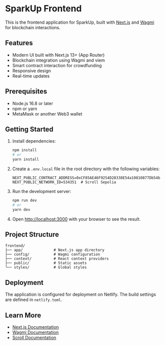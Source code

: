 # SparkUp Frontend

This is the frontend application for SparkUp, built with [Next.js](https://nextjs.org) and [Wagmi](https://wagmi.sh) for blockchain interactions.

## Features

- Modern UI built with Next.js 13+ (App Router)
- Blockchain integration using Wagmi and viem
- Smart contract interaction for crowdfunding
- Responsive design
- Real-time updates

## Prerequisites

- Node.js 16.8 or later
- npm or yarn
- MetaMask or another Web3 wallet

## Getting Started

1. Install dependencies:
   ```bash
   npm install
   # or
   yarn install
   ```

2. Create a `.env.local` file in the root directory with the following variables:
   ```
   NEXT_PUBLIC_CONTRACT_ADDRESS=0xCF85AE46F9254D28338E54a10810877Db54b2bAF
   NEXT_PUBLIC_NETWORK_ID=534351  # Scroll Sepolia
   ```

3. Run the development server:
   ```bash
   npm run dev
   # or
   yarn dev
   ```

4. Open [http://localhost:3000](http://localhost:3000) with your browser to see the result.

## Project Structure

```
frontend/
├── app/              # Next.js app directory
├── config/           # Wagmi configuration
├── context/          # React context providers
├── public/           # Static assets
└── styles/           # Global styles
```

## Deployment

The application is configured for deployment on Netlify. The build settings are defined in `netlify.toml`.

## Learn More

- [Next.js Documentation](https://nextjs.org/docs)
- [Wagmi Documentation](https://wagmi.sh)
- [Scroll Documentation](https://docs.scroll.io)
